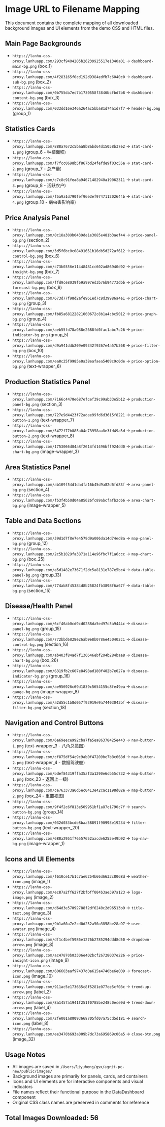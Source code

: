 # Image URL to Filename Mapping

This document contains the complete mapping of all downloaded background images and UI elements from the demo CSS and HTML files.

## Main Page Backgrounds
- `https://lanhu-oss-proxy.lanhuapp.com/293cf9404205b26239925517e1340a01` → `dashboard-main-bg.png` (box_1)
- `https://lanhu-oss-proxy.lanhuapp.com/4f283165f0cd192d9384edfb7c6040c0` → `dashboard-sub-bg.png` (box_2)
- `https://lanhu-oss-proxy.lanhuapp.com/0b755da7ec7b1730558f3846bcfbd7b8` → `dashboard-content-bg.png` (box_3)
- `https://lanhu-oss-proxy.lanhuapp.com/033dd16e346a264ac5bba81d74a1d7f7` → `header-bg.png` (group_1)

## Statistics Cards
- `https://lanhu-oss-proxy.lanhuapp.com/888a7672c5baa8b8abd64d15058b37e2` → `stat-card-1.png` (group_6 - 种植面积)
- `https://lanhu-oss-proxy.lanhuapp.com/f7fcc0698b5f867bd24fefde9f03c55a` → `stat-card-2.png` (group_7 - 总产量)
- `https://lanhu-oss-proxy.lanhuapp.com/c7c8c91fea8a94671482940a19062311` → `stat-card-3.png` (group_8 - 活跃农户)
- `https://lanhu-oss-proxy.lanhuapp.com/f5a9a1d790fef96e3ef974711202644b` → `stat-card-4.png` (group_10 - 病虫害影响率)

## Price Analysis Panel
- `https://lanhu-oss-proxy.lanhuapp.com/0c18a309b0439de1e3085e481b3aef44` → `price-panel-bg.png` (section_2)
- `https://lanhu-oss-proxy.lanhuapp.com/3d5f6bc0c08491651b16db5d272af612` → `price-control-bg.png` (box_6)
- `https://lanhu-oss-proxy.lanhuapp.com/c73b0356e11448481cc602ad86940d92` → `price-insight-bg.png` (box_7)
- `https://lanhu-oss-proxy.lanhuapp.com/ffd9ce8039f69a997ed3b76b94773dbb` → `price-forecast-bg.png` (box_8)
- `https://lanhu-oss-proxy.lanhuapp.com/673d77f98d2afe961ed7c9d39986a4e1` → `price-chart-bg.png` (group_3)
- `https://lanhu-oss-proxy.lanhuapp.com/fb85a68122821060672c8b1a4cbc5012` → `price-graph-bg.png` (group_4)
- `https://lanhu-oss-proxy.lanhuapp.com/aeb55fd78a988e2688fd0fac1abc7c26` → `price-indicator-bg.png` (group_5)
- `https://lanhu-oss-proxy.lanhuapp.com/d9a941ddb209e09342f9367e4a57b368` → `price-filter-bg.png` (box_10)
- `https://lanhu-oss-proxy.lanhuapp.com/ea0c25f9985e0a38eafaea5409c9c0de` → `price-option-bg.png` (text-wrapper_6)

## Production Statistics Panel
- `https://lanhu-oss-proxy.lanhuapp.com/7166c4470e687efcef39c99ab33e5b12` → `production-panel-bg.png` (section_3)
- `https://lanhu-oss-proxy.lanhuapp.com/727e9d4423f72adee99fd6d3615f8221` → `production-button-1.png` (text-wrapper_7)
- `https://lanhu-oss-proxy.lanhuapp.com/5472f77b885a04e73958aa8e3fd49a5d` → `production-button-2.png` (text-wrapper_8)
- `https://lanhu-oss-proxy.lanhuapp.com/1753066d04a8f2614fd1496bff924dd0` → `production-chart-bg.png` (image-wrapper_3)

## Area Statistics Panel
- `https://lanhu-oss-proxy.lanhuapp.com/ab109f54d1da4fa16b45d9a82d6fd83f` → `area-panel-bg.png` (section_4)
- `https://lanhu-oss-proxy.lanhuapp.com/f53f4b50d04a85626fc89abcfafb2c66` → `area-chart-bg.png` (image-wrapper_5)

## Table and Data Sections
- `https://lanhu-oss-proxy.lanhuapp.com/39d1d7f8e7e4579d9a006da14d74ed8a` → `map-panel-bg.png` (group_12)
- `https://lanhu-oss-proxy.lanhuapp.com/2c5b1029fa3871a114e96fbc7f1a6ccc` → `map-chart-bg.png` (box_25)
- `https://lanhu-oss-proxy.lanhuapp.com/a5d1482e73671f2dc5a8131e787e5bc4` → `data-table-panel-bg.png` (group_13)
- `https://lanhu-oss-proxy.lanhuapp.com/774ab8f45384d8b25824fb3898f6a67f` → `data-table-bg.png` (section_15)

## Disease/Health Panel
- `https://lanhu-oss-proxy.lanhuapp.com/6cf46ab0cd9cd0288da5ed97c5a9444c` → `disease-panel-bg.png` (group_15)
- `https://lanhu-oss-proxy.lanhuapp.com/772bbd6828e26ab9e8b0786e450402c1` → `disease-control-bg.png` (section_16)
- `https://lanhu-oss-proxy.lanhuapp.com/ab403f84ad7f136646ebf204b284baa8` → `disease-chart-bg.png` (box_26)
- `https://lanhu-oss-proxy.lanhuapp.com/6319fb2c607e8498ad180f402b7e027a` → `disease-indicator-bg.png` (group_16)
- `https://lanhu-oss-proxy.lanhuapp.com/ae956926c69d1839c5654155c8fe49ea` → `disease-gauge-bg.png` (image-wrapper_8)
- `https://lanhu-oss-proxy.lanhuapp.com/a2d55c1b8d057f93919e9a74403043bf` → `disease-filter-bg.png` (section_18)

## Navigation and Control Buttons
- `https://lanhu-oss-proxy.lanhuapp.com/6a69eece992cba7fa5ea86378425e443` → `nav-button-1.png` (text-wrapper_3 - 八角总揽图)
- `https://lanhu-oss-proxy.lanhuapp.com/cf875df54c9c9ab0f47209bc7b8c668d` → `nav-button-2.png` (text-wrapper_4 - 数据驾驶舱)
- `https://lanhu-oss-proxy.lanhuapp.com/bdef84319ffa35af3a1290e6cb55c732` → `map-button-1.png` (box_23 - 返回上一级)
- `https://lanhu-oss-proxy.lanhuapp.com/ce763373a6d5ec0413e42cac1198d02e` → `map-button-2.png` (box_24 - 重置视图)
- `https://lanhu-oss-proxy.lanhuapp.com/9f4f2c6f813e509951bf1a87c1790c7f` → `search-button-bg.png` (group_14)
- `https://lanhu-oss-proxy.lanhuapp.com/032d033bcde8baa58891f90993e19234` → `filter-button-bg.png` (text-wrapper_20)
- `https://lanhu-oss-proxy.lanhuapp.com/680a2951f76557652aacde6255e49b92` → `top-nav-bg.png` (image-wrapper_1)

## Icons and UI Elements
- `https://lanhu-oss-proxy.lanhuapp.com/f610ce17b1c7ae6254b66d6633c8068d` → `weather-icon.png` (image_1)
- `https://lanhu-oss-proxy.lanhuapp.com/ec87a2ff627f2bfbff004b3ae397a123` → `logo-image.png` (image_2)
- `https://lanhu-oss-proxy.lanhuapp.com/d64d3e57092788f2df6240c2d96513b9` → `title-text.png` (image_3)
- `https://lanhu-oss-proxy.lanhuapp.com/9b1a60a7e2cd0d252a50a3858be28a97` → `user-avatar.png` (image_4)
- `https://lanhu-oss-proxy.lanhuapp.com/df1c4bef5986e1276b2785294ddd8d50` → `dropdown-arrow.png` (image_8)
- `https://lanhu-oss-proxy.lanhuapp.com/ac47870b03306e402bcf26728037e226` → `price-insight-icon.png` (image_9)
- `https://lanhu-oss-proxy.lanhuapp.com/606603aaf97437d0a615a4740be6e009` → `forecast-icon.png` (image_10)
- `https://lanhu-oss-proxy.lanhuapp.com/911ac5e173635c8f5281e077ce5cf08c` → `trend-up-arrow.png` (label_2)
- `https://lanhu-oss-proxy.lanhuapp.com/8a1457a1941f251f0785be248c0ece9d` → `trend-down-arrow.png` (label_4)
- `https://lanhu-oss-proxy.lanhuapp.com/2fe001a80093668705fd07a75cd5d181` → `search-icon.png` (label_8)
- `https://lanhu-oss-proxy.lanhuapp.com/ee3470b693a009b7dc73a695869c06a5` → `close-btn.png` (image_32)

## Usage Notes
- All images are saved in `/Users/liyuheng/gsx/agrit-pc-new/public/images/`
- Background images are primarily for panels, cards, and containers
- Icons and UI elements are for interactive components and visual indicators
- File names reflect their functional purpose in the DataDashboard component
- Original CSS class names are preserved in comments for reference

## Total Images Downloaded: 56